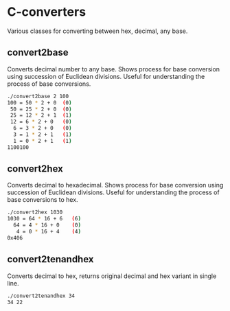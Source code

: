 # C-converters
Various classes for converting between hex, decimal, any base.

## convert2base
Converts decimal number to any base. Shows process for base conversion using succession of Euclidean divisions. Useful for understanding the process of base conversions.
```sh
./convert2base 2 100
100 = 50 * 2 + 0  (0)
 50 = 25 * 2 + 0  (0)
 25 = 12 * 2 + 1  (1)
 12 = 6 * 2 + 0   (0)
  6 = 3 * 2 + 0   (0)
  3 = 1 * 2 + 1   (1)
  1 = 0 * 2 + 1   (1)
1100100
```


 
## convert2hex
Converts decimal to hexadecimal. Shows process for base conversion using succession of Euclidean divisions. Useful for understanding the process of base conversions to hex.
```sh
./convert2hex 1030
1030 = 64 * 16 + 6   (6)
  64 = 4 * 16 + 0    (0)
   4 = 0 * 16 + 4    (4)
0x406
```



## convert2tenandhex
Converts decimal to hex, returns original decimal and hex variant in single line. 
```sh
./convert2tenandhex 34
34 22 
```
